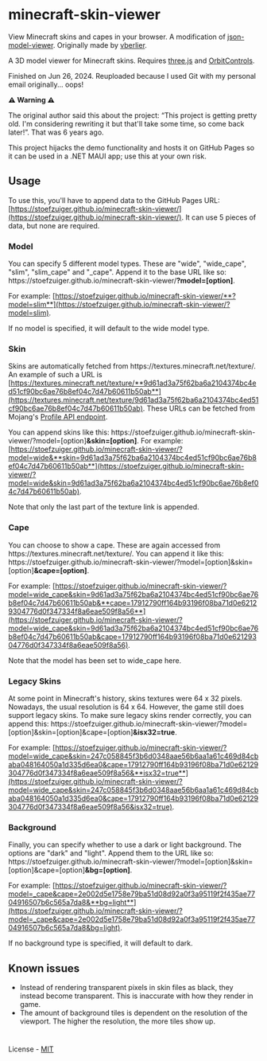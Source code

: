 # minecraft-skin-viewer

View Minecraft skins and capes in your browser. A modification of [json-model-viewer](https://github.com/vberlier/json-model-viewer).
Originally made by [vberlier](https://github.com/vberlier).

A 3D model viewer for Minecraft skins. Requires [three.js](https://github.com/mrdoob/three.js/) and [OrbitControls](https://github.com/mrdoob/three.js/blob/master/examples/js/controls/OrbitControls.js).

Finished on Jun 26, 2024. Reuploaded because I used Git with my personal email originally... oops!

**:warning: Warning :warning:**

The original author said this about the project: “This project is getting pretty old. I'm considering rewriting it but that'll take some time, so come back later!”. That was 6 years ago. 

This project hijacks the demo functionality and hosts it on GitHub Pages so it can be used in a .NET MAUI app; use this at your own risk.

## Usage
To use this, you'll have to append data to the GitHub Pages URL: [https://stoefzuiger.github.io/minecraft-skin-viewer/](https://stoefzuiger.github.io/minecraft-skin-viewer/).
It can use 5 pieces of data, but none are required. 

### Model
You can specify 5 different model types. These are "wide", "wide_cape", "slim", "slim_cape" and "_cape".
Append it to the base URL like so: ht<span>tps://</span>stoefzuiger.github.io/minecraft-skin-viewer/**?model=[option]**.

For example: [https://stoefzuiger.github.io/minecraft-skin-viewer/**?model=slim**](https://stoefzuiger.github.io/minecraft-skin-viewer/?model=slim).

If no model is specified, it will default to the wide model type.

### Skin
Skins are automatically fetched from ht<span>tps://</span>textures.minecraft.net/texture/.
An example of such a URL is [https://textures.minecraft.net/texture/**9d61ad3a75f62ba6a2104374bc4ed51cf90bc6ae76b8ef04c7d47b60611b50ab**](https://textures.minecraft.net/texture/9d61ad3a75f62ba6a2104374bc4ed51cf90bc6ae76b8ef04c7d47b60611b50ab). 
These URLs can be fetched from Mojang's [Profile API endpoint](https://wiki.vg/Mojang_API#UUID_to_Profile_and_Skin.2FCape).

You can append skins like this: ht<span>tps://</span>stoefzuiger.github.io/minecraft-skin-viewer/?model=[option]**&skin=[option]**.
For example: [https://stoefzuiger.github.io/minecraft-skin-viewer/?model=wide&**skin=9d61ad3a75f62ba6a2104374bc4ed51cf90bc6ae76b8ef04c7d47b60611b50ab**](https://stoefzuiger.github.io/minecraft-skin-viewer/?model=wide&skin=9d61ad3a75f62ba6a2104374bc4ed51cf90bc6ae76b8ef04c7d47b60611b50ab).

Note that only the last part of the texture link is appended.

### Cape
You can choose to show a cape. These are again accessed from ht<span>tps://</span>textures.minecraft.net/texture/.
You can append it like this: ht<span>tps://</span>stoefzuiger.github.io/minecraft-skin-viewer/?model=[option]&skin=[option]**&cape=[option]**.

For example: [https://stoefzuiger.github.io/minecraft-skin-viewer/?model=wide_cape&skin=9d61ad3a75f62ba6a2104374bc4ed51cf90bc6ae76b8ef04c7d47b60611b50ab&**cape=17912790ff164b93196f08ba71d0e62129304776d0f347334f8a6eae509f8a56**](https://stoefzuiger.github.io/minecraft-skin-viewer/?model=wide_cape&skin=9d61ad3a75f62ba6a2104374bc4ed51cf90bc6ae76b8ef04c7d47b60611b50ab&cape=17912790ff164b93196f08ba71d0e62129304776d0f347334f8a6eae509f8a56).

Note that the model has been set to wide_cape here.

### Legacy Skins
At some point in Minecraft's history, skins textures were 64 x 32 pixels. Nowadays, the usual resolution is 64 x 64.
However, the game still does support legacy skins.
To make sure legacy skins render correctly, you can append this: ht<span>tps://</span>stoefzuiger.github.io/minecraft-skin-viewer/?model=[option]&skin=[option]&cape=[option]**&isx32=true**.

For example: [https://stoefzuiger.github.io/minecraft-skin-viewer/?model=wide_cape&skin=247c058845f3b6d0348aae56b6aa1a61c469d84cbaba048164050a1d335d6ea0&cape=17912790ff164b93196f08ba71d0e62129304776d0f347334f8a6eae509f8a56&**isx32=true**](https://stoefzuiger.github.io/minecraft-skin-viewer/?model=wide_cape&skin=247c058845f3b6d0348aae56b6aa1a61c469d84cbaba048164050a1d335d6ea0&cape=17912790ff164b93196f08ba71d0e62129304776d0f347334f8a6eae509f8a56&isx32=true).

### Background
Finally, you can specify whether to use a dark or light background. The options are "dark" and "light".
Append them to the URL like so: ht<span>tps://</span>stoefzuiger.github.io/minecraft-skin-viewer/?model=[option]&skin=[option]&cape=[option]**&bg=[option]**.

For example: [https://stoefzuiger.github.io/minecraft-skin-viewer/?model=_cape&cape=2e002d5e1758e79ba51d08d92a0f3a95119f2f435ae7704916507b6c565a7da8&**bg=light**](https://stoefzuiger.github.io/minecraft-skin-viewer/?model=_cape&cape=2e002d5e1758e79ba51d08d92a0f3a95119f2f435ae7704916507b6c565a7da8&bg=light).

If no background type is specified, it will default to dark.

## Known issues

- Instead of rendering transparent pixels in skin files as black, they instead become transparent. This is inaccurate with how they render in game. 
- The amount of background tiles is dependent on the resolution of the viewport. The higher the resolution, the more tiles show up.

#

License - [MIT](https://github.com/Stoefzuiger/minecraft-skin-viewer?tab=License-1-ov-file)